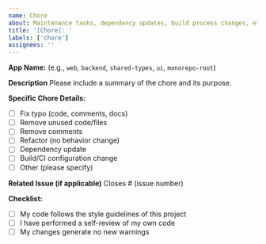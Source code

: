 ```yaml
---
name: Chore
about: Maintenance tasks, dependency updates, build process changes, etc.
title: '[Chore]: '
labels: ['chore']
assignees: ''
---
```


**App Name:** (e.g., `web`, `backend`, `shared-types`, `ui`, `monorepo-root`)

**Description**
Please include a summary of the chore and its purpose.

**Specific Chore Details:**

- [ ] Fix typo (code, comments, docs)
- [ ] Remove unused code/files
- [ ] Remove comments
- [ ] Refactor (no behavior change)
- [ ] Dependency update
- [ ] Build/CI configuration change
- [ ] Other (please specify)

**Related Issue (if applicable)**
Closes # (issue number)

**Checklist:**

- [ ] My code follows the style guidelines of this project
- [ ] I have performed a self-review of my own code
- [ ] My changes generate no new warnings
